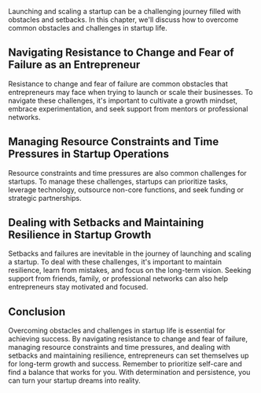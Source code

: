 
Launching and scaling a startup can be a challenging journey filled with obstacles and setbacks. In this chapter, we'll discuss how to overcome common obstacles and challenges in startup life.

Navigating Resistance to Change and Fear of Failure as an Entrepreneur
----------------------------------------------------------------------

Resistance to change and fear of failure are common obstacles that entrepreneurs may face when trying to launch or scale their businesses. To navigate these challenges, it's important to cultivate a growth mindset, embrace experimentation, and seek support from mentors or professional networks.

Managing Resource Constraints and Time Pressures in Startup Operations
----------------------------------------------------------------------

Resource constraints and time pressures are also common challenges for startups. To manage these challenges, startups can prioritize tasks, leverage technology, outsource non-core functions, and seek funding or strategic partnerships.

Dealing with Setbacks and Maintaining Resilience in Startup Growth
------------------------------------------------------------------

Setbacks and failures are inevitable in the journey of launching and scaling a startup. To deal with these challenges, it's important to maintain resilience, learn from mistakes, and focus on the long-term vision. Seeking support from friends, family, or professional networks can also help entrepreneurs stay motivated and focused.

Conclusion
----------

Overcoming obstacles and challenges in startup life is essential for achieving success. By navigating resistance to change and fear of failure, managing resource constraints and time pressures, and dealing with setbacks and maintaining resilience, entrepreneurs can set themselves up for long-term growth and success. Remember to prioritize self-care and find a balance that works for you. With determination and persistence, you can turn your startup dreams into reality.

